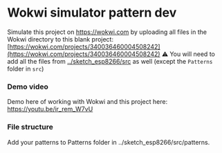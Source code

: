 # Wokwi simulator pattern dev

Simulate this project on https://wokwi.com by uploading all files in the Wokwi directory to this blank project:
[https://wokwi.com/projects/340036460004508242](https://wokwi.com/projects/340036460004508242)
⚠️ You will need to add all the files from [../sketch_esp8266/src](../sketch_esp8266/src) as well (except the `Patterns` folder in `src`)

### Demo video

Demo here of working with Wokwi and this project here: https://youtu.be/ir_rem_W7vU

### File structure

Add your patterns to Patterns folder in ../sketch_esp8266/src/patterns. 
